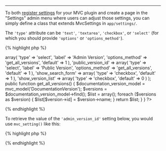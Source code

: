 ---
To both [register settings](http://codex.wordpress.org/Function_Reference/register_setting) for your MVC plugin and create a page in the "Settings" admin menu where users can adjust those settings, you can simply define a class that extends MvcSettings in `app/settings/`.

The `'type'` attribute can be `'text'`, `'textarea'`, `'checkbox'`, or `'select'` (for which you should provide `'options'` or `'options_method'`).

{% highlight php %}
<?php
// app/settings/documentation_settings.php
class DocumentationSettings extends MvcSettings {

  var $settings = array(
    'admin_version_id' => array(
      'type' => 'select',
      'label' => 'Admin Version',
      'options_method' => 'get_all_versions',
      'default' => 1
    ),
    'public_version_id' => array(
      'type' => 'select',
      'label' => 'Public Version',
      'options_method' => 'get_all_versions',
      'default' => 1
    ),
    'show_search_form' => array(
      'type' => 'checkbox',
      'default' => 1
    ),
    'show_version_list' => array(
      'type' => 'checkbox',
      'default' => 0
    )
  );
  
  public function get_all_versions() {
    $documentation_version_model = mvc_model('DocumentationVersion');
    $versions = $documentation_version_model->find();
    $list = array();
    foreach ($versions as $version) {
      $list[$version->id] = $version->name;
    }
    return $list;
  }
  
}
?>
{% endhighlight %}


To retrieve the value of the `'admin_version_id'` setting below, you would use `mvc_setting()` like this:

{% highlight php %}
<?php
$admin_version_id = mvc_setting('DocumentationSettings', 'admin_version_id');
?>
{% endhighlight %}
